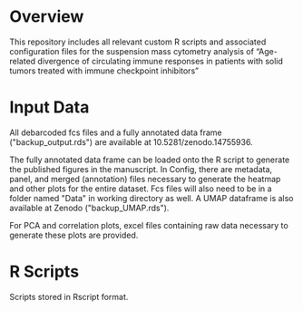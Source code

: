 # Overview

This repository includes all relevant custom R scripts and associated configuration files for the suspension mass cytometry analysis of “Age-related divergence of circulating immune responses in patients with solid tumors treated with immune checkpoint inhibitors”

# Input Data

All debarcoded fcs files and a fully annotated data frame ("backup_output.rds") are available at 10.5281/zenodo.14755936. 

The fully annotated data frame can be loaded onto the R script to generate the published figures in the manuscript. In Config, there are metadata, panel, and merged (annotation) files necessary to generate the heatmap and other plots for the entire dataset. Fcs files will also need to be in a folder named "Data" in working directory as well. A UMAP dataframe is also available at Zenodo ("backup_UMAP.rds").

For PCA and correlation plots, excel files containing raw data necessary to generate these plots are provided.

# R Scripts

Scripts stored in Rscript format.
